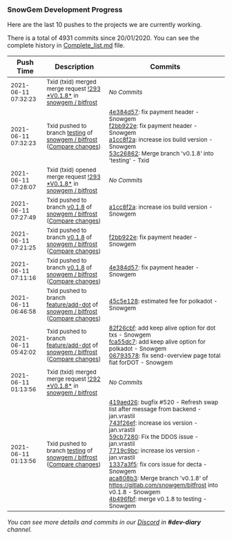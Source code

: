 
### SnowGem Development Progress

Here are the last 10 pushes to the projects we are currently working.

There is a total of 4931 commits since 20/01/2020. You can see the complete history in
 [Complete_list.md](Complete_list.md) file.

| Push Time | Description | Commits |
| --- | --- | --- |
| <sub>2021-06-11 07:32:23</sub> | <sub>Txid (txid) merged merge request [\!293 \*V0\.1\.8\*](https://gitlab.com/snowgem/bitfrost/-/merge_requests/293) in [snowgem / bitfrost](https://gitlab.com/snowgem/bitfrost)</sub> | <sub>_No Commits_</sub> |
| <sub>2021-06-11 07:32:23</sub> | <sub>Txid pushed to branch [testing](https://gitlab.com/snowgem/bitfrost/commits/testing) of [snowgem / bitfrost](https://gitlab.com/snowgem/bitfrost) ([Compare changes](https://gitlab.com/snowgem/bitfrost/compare/4b496fbf19c7c960c1b01630bbc62cf3863ff5dc...53c2686245b228a60fe347724f2fb62d0cfb567b))</sub> | <sub>[4e384d57](https://gitlab.com/snowgem/bitfrost/-/commit/4e384d57f0bd90d383da0a2736aa9f4cf30c02c3): fix payment header - Snowgem<br>[f2bb922e](https://gitlab.com/snowgem/bitfrost/-/commit/f2bb922ef280c53751acfcdc6a336d006ddd2d8c): fix payment header - Snowgem<br>[a1cc8f2a](https://gitlab.com/snowgem/bitfrost/-/commit/a1cc8f2aa735e9ebc444372e6301a5f02a6f8adf): increase ios build version - Snowgem<br>[53c26862](https://gitlab.com/snowgem/bitfrost/-/commit/53c2686245b228a60fe347724f2fb62d0cfb567b): Merge branch 'v0.1.8' into 'testing' - Txid</sub> |
| <sub>2021-06-11 07:28:07</sub> | <sub>Txid (txid) opened merge request [\!293 \*V0\.1\.8\*](https://gitlab.com/snowgem/bitfrost/-/merge_requests/293) in [snowgem / bitfrost](https://gitlab.com/snowgem/bitfrost)</sub> | <sub>_No Commits_</sub> |
| <sub>2021-06-11 07:27:49</sub> | <sub>Txid pushed to branch [v0\.1\.8](https://gitlab.com/snowgem/bitfrost/commits/v0.1.8) of [snowgem / bitfrost](https://gitlab.com/snowgem/bitfrost) ([Compare changes](https://gitlab.com/snowgem/bitfrost/compare/f2bb922ef280c53751acfcdc6a336d006ddd2d8c...a1cc8f2aa735e9ebc444372e6301a5f02a6f8adf))</sub> | <sub>[a1cc8f2a](https://gitlab.com/snowgem/bitfrost/-/commit/a1cc8f2aa735e9ebc444372e6301a5f02a6f8adf): increase ios build version - Snowgem</sub> |
| <sub>2021-06-11 07:21:25</sub> | <sub>Txid pushed to branch [v0\.1\.8](https://gitlab.com/snowgem/bitfrost/commits/v0.1.8) of [snowgem / bitfrost](https://gitlab.com/snowgem/bitfrost) ([Compare changes](https://gitlab.com/snowgem/bitfrost/compare/4e384d57f0bd90d383da0a2736aa9f4cf30c02c3...f2bb922ef280c53751acfcdc6a336d006ddd2d8c))</sub> | <sub>[f2bb922e](https://gitlab.com/snowgem/bitfrost/-/commit/f2bb922ef280c53751acfcdc6a336d006ddd2d8c): fix payment header - Snowgem</sub> |
| <sub>2021-06-11 07:11:16</sub> | <sub>Txid pushed to branch [v0\.1\.8](https://gitlab.com/snowgem/bitfrost/commits/v0.1.8) of [snowgem / bitfrost](https://gitlab.com/snowgem/bitfrost) ([Compare changes](https://gitlab.com/snowgem/bitfrost/compare/aca808b3ad22fa35905420fc82738d50cb00b054...4e384d57f0bd90d383da0a2736aa9f4cf30c02c3))</sub> | <sub>[4e384d57](https://gitlab.com/snowgem/bitfrost/-/commit/4e384d57f0bd90d383da0a2736aa9f4cf30c02c3): fix payment header - Snowgem</sub> |
| <sub>2021-06-11 06:46:58</sub> | <sub>Txid pushed to branch [feature/add\-dot](https://gitlab.com/snowgem/bitfrost/commits/feature/add-dot) of [snowgem / bitfrost](https://gitlab.com/snowgem/bitfrost) ([Compare changes](https://gitlab.com/snowgem/bitfrost/compare/0679357863a1aff1b793d3927a8d1a42d3ee6f12...45c5e12888799ebbbd7d07b8db546f8f88a714cc))</sub> | <sub>[45c5e128](https://gitlab.com/snowgem/bitfrost/-/commit/45c5e12888799ebbbd7d07b8db546f8f88a714cc): estimated fee for polkadot - Snowgem</sub> |
| <sub>2021-06-11 05:42:02</sub> | <sub>Txid pushed to branch [feature/add\-dot](https://gitlab.com/snowgem/bitfrost/commits/feature/add-dot) of [snowgem / bitfrost](https://gitlab.com/snowgem/bitfrost) ([Compare changes](https://gitlab.com/snowgem/bitfrost/compare/fec60f3ebcc8079d6640c125aff197576fb31c7b...0679357863a1aff1b793d3927a8d1a42d3ee6f12))</sub> | <sub>[82f26cbf](https://gitlab.com/snowgem/bitfrost/-/commit/82f26cbf7e8ec4db980c4e87bd065665749bf7da): add keep alive option for dot txs - Snowgem<br>[fca55dc7](https://gitlab.com/snowgem/bitfrost/-/commit/fca55dc7b744bbd6a3f90ef5c5da4dd94af2893d): add keep alive option for polkadot - Snowgem<br>[06793578](https://gitlab.com/snowgem/bitfrost/-/commit/0679357863a1aff1b793d3927a8d1a42d3ee6f12): fix send-overview page total fiat forDOT - Snowgem</sub> |
| <sub>2021-06-11 01:13:56</sub> | <sub>Txid (txid) merged merge request [\!292 \*V0\.1\.8\*](https://gitlab.com/snowgem/bitfrost/-/merge_requests/292) in [snowgem / bitfrost](https://gitlab.com/snowgem/bitfrost)</sub> | <sub>_No Commits_</sub> |
| <sub>2021-06-11 01:13:56</sub> | <sub>Txid pushed to branch [testing](https://gitlab.com/snowgem/bitfrost/commits/testing) of [snowgem / bitfrost](https://gitlab.com/snowgem/bitfrost) ([Compare changes](https://gitlab.com/snowgem/bitfrost/compare/62170116cea71d54bc1f7ef68dd7937a719eb4d1...4b496fbf19c7c960c1b01630bbc62cf3863ff5dc))</sub> | <sub>[419aed26](https://gitlab.com/snowgem/bitfrost/-/commit/419aed262cd085fa09ccce0a92a6f768b221aa1f): bugfix #520 - Refresh swap list after message from backend - jan.vrastil<br>[743f26ef](https://gitlab.com/snowgem/bitfrost/-/commit/743f26ef3f4c3a94aecc307a549d391a435ee762): increase ios version - jan.vrastil<br>[59cb7280](https://gitlab.com/snowgem/bitfrost/-/commit/59cb7280c46c9fddd98b299beb3f2d56a38a99ff): Fix the DDOS issue - jan.vrastil<br>[7719c9bc](https://gitlab.com/snowgem/bitfrost/-/commit/7719c9bc05c02ecf4887b273c68e28958eb95ff3): increase ios version - jan.vrastil<br>[1337a3f5](https://gitlab.com/snowgem/bitfrost/-/commit/1337a3f5db7f14a5e6c61e87b5c66b2550a0c02c): fix cors issue for decta - Snowgem<br>[aca808b3](https://gitlab.com/snowgem/bitfrost/-/commit/aca808b3ad22fa35905420fc82738d50cb00b054): Merge branch 'v0.1.8' of https://gitlab.com/snowgem/bitfrost into v0.1.8 - Snowgem<br>[4b496fbf](https://gitlab.com/snowgem/bitfrost/-/commit/4b496fbf19c7c960c1b01630bbc62cf3863ff5dc): merge v0.1.8 to testing - Snowgem</sub> |

_You can see more details and commits in our [Discord](https://discord.gg/zumGnbg) in **#dev-diary** channel._
